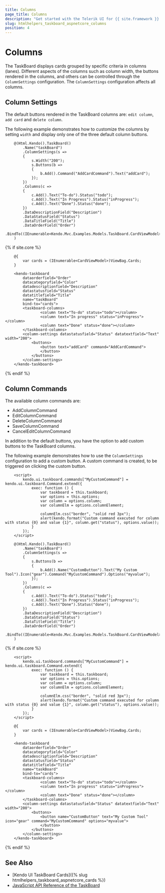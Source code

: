 ```yaml
---
title: Columns
page_title: Columns
description: "Get started with the Telerik UI for {{ site.framework }} TaskBoard and learn about its columns."
slug: htmlhelpers_taskboard_aspnetcore_columns
position: 4
---
```


# Columns

The TaskBoard displays cards grouped by specific criteria in columns (lanes). Different aspects of the columns such as column width, the buttons rendered in the columns, and others can be controlled through the `ColumnSettings` configuration. The `ColumnSettings` configuration affects all columns. 

## Column Settings

The default buttons rendered in the TaskBoard columns are: `edit column`, `add card` and `delete column`.

The following example demonstrates how to customize the columns by setting `width` and display only one of the three default column buttons. 

```HtmlHelper
    @(Html.Kendo().TaskBoard()
        .Name("taskBoard")
        .ColumnSettings(s =>
        {
            s.Width("200");
            s.Buttons(b =>
            {
                b.Add().Command("AddCardCommand").Text("addCard");
            });
        })
        .Columns(c =>
        {
            c.Add().Text("To-do").Status("todo");
            c.Add().Text("In Progress").Status("inProgress");
            c.Add().Text("Done").Status("done");
        })
        .DataDescriptionField("Description")
        .DataStatusField("Status")
        .DataTitleField("Title")
        .DataOrderField("Order")
        .BindTo((IEnumerable<Kendo.Mvc.Examples.Models.TaskBoard.CardViewModel>)ViewBag.Cards)
    )
```
{% if site.core %}
```TagHelper
    @{
        var cards = (IEnumerable<CardViewModel>)ViewBag.Cards;
    }

    <kendo-taskboard 
        dataorderfield="Order" 
        datacategoryfield="Color" 
        datadescriptionfield="Description" 
        datastatusfield="Status"
        datatitlefield="Title"
        name="taskBoard"
        bind-to="cards">
        <taskboard-columns>
                <column text="To-do" status="todo"></column>
                <column text="In progress" status="inProgress"></column>
                <column text="Done" status="done"></column>
        </taskboard-columns>
        <column-settings datastatusfield="Status" datatextfield="Text" width="200">
            <buttons>
                <button text="addCard" command="AddCardCommand">
                </button>
            </buttons>
        </column-settings>
    </kendo-taskboard>

```
{% endif %}

## Column Commands

The available column commands are:

* AddColumnCommand
* EditColumnCommand
* DeleteColumnCommand
* SaveColumnCommand
* CancelEditColumnCommand

In addition to the default buttons, you have the option to add custom buttons to the TaskBoard columns.

The following example demonstrates how to use the `ColumnSettings` configuration to add a custom button. A custom command is created, to be triggered on clicking the custom button.

```HtmlHelper
    <script>
        kendo.ui.taskboard.commands["MyCustomCommand"] = kendo.ui.taskboard.Command.extend({
            exec: function () {
                var taskboard = this.taskboard;
                var options = this.options;
                var column = options.column;
                var columnElm = options.columnElement;

                columnElm.css("border", "solid red 3px");
                alert(kendo.format("Custom command executed for column with status {0} and value {1}", column.get("status"), options.value));
            } 
        });
    </script>

    @(Html.Kendo().TaskBoard()
        .Name("taskBoard")
        .ColumnSettings(s =>
        {
            s.Buttons(b =>
            {
                b.Add().Name("CustomButton").Text("My Custom Tool").Icon("gear").Command("MyCustomCommand").Options("myvalue");
            });
        })
        .Columns(c =>
        {
            c.Add().Text("To-do").Status("todo");
            c.Add().Text("In Progress").Status("inProgress");
            c.Add().Text("Done").Status("done");
        })
        .DataDescriptionField("Description")
        .DataStatusField("Status")
        .DataTitleField("Title")
        .DataOrderField("Order")
        .BindTo((IEnumerable<Kendo.Mvc.Examples.Models.TaskBoard.CardViewModel>)ViewBag.Cards)
    )
```
{% if site.core %}
```TagHelper
    <script>
        kendo.ui.taskboard.commands["MyCustomCommand"] = kendo.ui.taskboard.Command.extend({
            exec: function () {
                var taskboard = this.taskboard;
                var options = this.options;
                var column = options.column;
                var columnElm = options.columnElement;

                columnElm.css("border", "solid red 3px");
                alert(kendo.format("Custom command executed for column with status {0} and value {1}", column.get("status"), options.value));
            } 
        });
    </script>

    @{
        var cards = (IEnumerable<CardViewModel>)ViewBag.Cards;
    }

    <kendo-taskboard 
        dataorderfield="Order" 
        datacategoryfield="Color" 
        datadescriptionfield="Description" 
        datastatusfield="Status"
        datatitlefield="Title"
        name="taskBoard"
        bind-to="cards">
        <taskboard-columns>
                <column text="To-do" status="todo"></column>
                <column text="In progress" status="inProgress"></column>
                <column text="Done" status="done"></column>
        </taskboard-columns>
        <column-settings datastatusfield="Status" datatextfield="Text" width="200">
            <buttons>
                <button name="CustomButton" text="My Custom Tool" icon="gear" command="MyCustomCommand" options="myvalue">
	 	 	    </button>
            </buttons>
        </column-settings>
    </kendo-taskboard>

```
{% endif %}
## See Also

* [Kendo UI TaskBoard Cards]({% slug htmlhelpers_taskboard_aspnetcore_cards %})
* [JavaScript API Reference of the TaskBoard](https://docs.telerik.com/kendo-ui/api/javascript/ui/taskboard)

